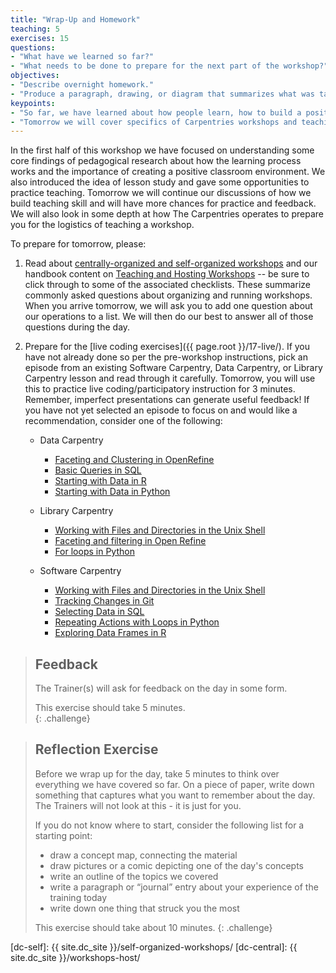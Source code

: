 ```yaml
---
title: "Wrap-Up and Homework"
teaching: 5
exercises: 15
questions:
- "What have we learned so far?"
- "What needs to be done to prepare for the next part of the workshop?"
objectives:
- "Describe overnight homework."
- "Produce a paragraph, drawing, or diagram that summarizes what was taught to this point."  
keypoints:
- "So far, we have learned about how people learn, how to build a positive classroom environment, and how to give feedback."
- "Tomorrow we will cover specifics of Carpentries workshops and teaching practices."
---
```


In the first half of this workshop we have focused on understanding some core findings of pedagogical research about how the learning process
works and the importance of creating a positive classroom environment. We also introduced the idea of lesson study
and gave some opportunities to practice teaching. Tomorrow we will continue our discussions of
how we build teaching skill and will have more chances for practice and feedback. We will also
look in some depth at how The Carpentries operates to prepare you for the logistics of teaching a workshop.

To prepare for tomorrow, please:

1.  Read about [centrally-organized and self-organized workshops](https://carpentries.org/workshops/#workshop-organising) and our handbook content on [Teaching and Hosting Workshops](https://docs.carpentries.org/topic_folders/hosts_instructors/index.html) -- be sure to click through to some of the associated checklists. These summarize commonly asked questions about organizing and running workshops.
    When you arrive tomorrow, we will ask you to add one question about our operations to a list.
    We will then do our best to answer all of those questions during the day.

2.  Prepare for the [live coding exercises]({{ page.root }}/17-live/).
    If you have not already done so per the pre-workshop instructions, pick an episode from an existing Software Carpentry, 
    Data Carpentry, or Library Carpentry lesson and 
    read through it carefully.
    Tomorrow, you will use this to practice live coding/participatory instruction for 3 minutes. 
    Remember, imperfect presentations can generate useful feedback!
    If you have not yet selected an episode to focus on and would like a recommendation, consider one of the following:
    *   Data Carpentry
        *   [Faceting and Clustering in OpenRefine](<{{ site.dc_site }}/OpenRefine-ecology-lesson/01-working-with-openrefine>)
        *   [Basic Queries in SQL](<{{ site.dc_site }}/sql-ecology-lesson/01-sql-basic-queries/>)
        *   [Starting with Data in R](<{{ site.dc_site }}/R-ecology-lesson/02-starting-with-data.html>)
        *   [Starting with Data in Python](<{{ site.dc_site }}/python-ecology-lesson/02-starting-with-data/>)
        
    *   Library Carpentry
        *   [Working with Files and Directories in the Unix Shell](https://librarycarpentry.github.io/lc-shell/03-working-with-files-and-folders/index.html)
        *   [Faceting and filtering in Open Refine](https://librarycarpentry.github.io/lc-open-refine/04-faceting-and-filtering/index.html)
        *   [For loops in Python](https://librarycarpentry.github.io/lc-python-intro/12-for-loops/index.html)        
        
    *   Software Carpentry
        *   [Working with Files and Directories in the Unix Shell](<{{ site.swc_pages }}/shell-novice/03-create/>)
        *   [Tracking Changes in Git](<{{ site.swc_pages }}/git-novice/04-changes/>)
        *   [Selecting Data in SQL](<{{ site.swc_pages }}/sql-novice-survey/01-select/>)
        *   [Repeating Actions with Loops in Python](<{{ site.swc_pages }}/python-novice-inflammation/04-loop/>)
        *   [Exploring Data Frames in R](<{{ site.swc_pages }}/r-novice-gapminder/05-data-structures-part2/>)



> ## Feedback
>
> The Trainer(s) will ask for feedback on the day in some form.  
>
> This exercise should take 5 minutes.  
{: .challenge}

> ## Reflection Exercise
>
> Before we wrap up for the day, take 5 minutes to think over
> everything we have covered so far.  On a piece of paper, write
> down something that captures what you want to remember about
> the day.  The Trainers will not look at this - it is just for you.  
>
> If you do not know where to start, consider
> the following list for a starting point:
>
> * draw a concept map, connecting the material
> * draw pictures or a comic depicting one of the day's concepts
> * write an outline of the topics we covered
> * write a paragraph or “journal” entry about your
> experience of the training today
> * write down one thing that struck you the most
>
> This exercise should take about 10 minutes.
{: .challenge}

[dc-self]: {{ site.dc_site }}/self-organized-workshops/
[dc-central]: {{ site.dc_site }}/workshops-host/

